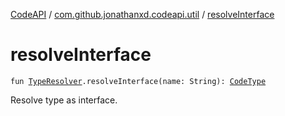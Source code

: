 [CodeAPI](../index.md) / [com.github.jonathanxd.codeapi.util](index.md) / [resolveInterface](.)

# resolveInterface

`fun `[`TypeResolver`](-type-resolver/index.md)`.resolveInterface(name: String): `[`CodeType`](../com.github.jonathanxd.codeapi.type/-code-type/index.md)

Resolve type as interface.

